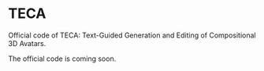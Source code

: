 # TECA
Official code of TECA: Text-Guided Generation and Editing of Compositional 3D Avatars.

The official code is coming soon.
